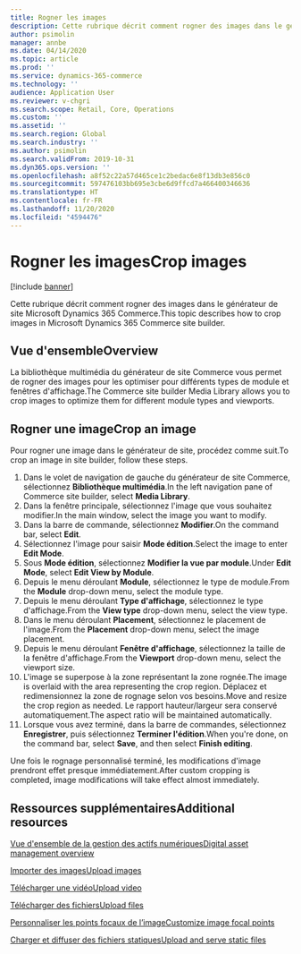 ```yaml
---
title: Rogner les images
description: Cette rubrique décrit comment rogner des images dans le générateur de site Microsoft Dynamics 365 Commerce.
author: psimolin
manager: annbe
ms.date: 04/14/2020
ms.topic: article
ms.prod: ''
ms.service: dynamics-365-commerce
ms.technology: ''
audience: Application User
ms.reviewer: v-chgri
ms.search.scope: Retail, Core, Operations
ms.custom: ''
ms.assetid: ''
ms.search.region: Global
ms.search.industry: ''
ms.author: psimolin
ms.search.validFrom: 2019-10-31
ms.dyn365.ops.version: ''
ms.openlocfilehash: a8f52c22a57d465ce1c2bedac6e8f13db3e856c0
ms.sourcegitcommit: 597476103bb695e3cbe6d9ffcd7a466400346636
ms.translationtype: HT
ms.contentlocale: fr-FR
ms.lasthandoff: 11/20/2020
ms.locfileid: "4594476"
---
```

# <a name="crop-images"></a><span data-ttu-id="fb4a7-103">Rogner les images</span><span class="sxs-lookup"><span data-stu-id="fb4a7-103">Crop images</span></span>

[!include [banner](includes/banner.md)]

<span data-ttu-id="fb4a7-104">Cette rubrique décrit comment rogner des images dans le générateur de site Microsoft Dynamics 365 Commerce.</span><span class="sxs-lookup"><span data-stu-id="fb4a7-104">This topic describes how to crop images in Microsoft Dynamics 365 Commerce site builder.</span></span>

## <a name="overview"></a><span data-ttu-id="fb4a7-105">Vue d'ensemble</span><span class="sxs-lookup"><span data-stu-id="fb4a7-105">Overview</span></span>

<span data-ttu-id="fb4a7-106">La bibliothèque multimédia du générateur de site Commerce vous permet de rogner des images pour les optimiser pour différents types de module et fenêtres d'affichage.</span><span class="sxs-lookup"><span data-stu-id="fb4a7-106">The Commerce site builder Media Library allows you to crop images to optimize them for different module types and viewports.</span></span>

## <a name="crop-an-image"></a><span data-ttu-id="fb4a7-107">Rogner une image</span><span class="sxs-lookup"><span data-stu-id="fb4a7-107">Crop an image</span></span>

<span data-ttu-id="fb4a7-108">Pour rogner une image dans le générateur de site, procédez comme suit.</span><span class="sxs-lookup"><span data-stu-id="fb4a7-108">To crop an image in site builder, follow these steps.</span></span>

1. <span data-ttu-id="fb4a7-109">Dans le volet de navigation de gauche du générateur de site Commerce, sélectionnez **Bibliothèque multimédia**.</span><span class="sxs-lookup"><span data-stu-id="fb4a7-109">In the left navigation pane of Commerce site builder, select **Media Library**.</span></span>
1. <span data-ttu-id="fb4a7-110">Dans la fenêtre principale, sélectionnez l'image que vous souhaitez modifier.</span><span class="sxs-lookup"><span data-stu-id="fb4a7-110">In the main window, select the image you want to modify.</span></span>
1. <span data-ttu-id="fb4a7-111">Dans la barre de commande, sélectionnez **Modifier**.</span><span class="sxs-lookup"><span data-stu-id="fb4a7-111">On the command bar, select **Edit**.</span></span>
1. <span data-ttu-id="fb4a7-112">Sélectionnez l'image pour saisir **Mode édition**.</span><span class="sxs-lookup"><span data-stu-id="fb4a7-112">Select the image to enter **Edit Mode**.</span></span>
1. <span data-ttu-id="fb4a7-113">Sous **Mode édition**, sélectionnez **Modifier la vue par module**.</span><span class="sxs-lookup"><span data-stu-id="fb4a7-113">Under **Edit Mode**, select **Edit View by Module**.</span></span>
1. <span data-ttu-id="fb4a7-114">Depuis le menu déroulant **Module**, sélectionnez le type de module.</span><span class="sxs-lookup"><span data-stu-id="fb4a7-114">From the **Module** drop-down menu, select the module type.</span></span>
1. <span data-ttu-id="fb4a7-115">Depuis le menu déroulant **Type d'affichage**, sélectionnez le type d'affichage.</span><span class="sxs-lookup"><span data-stu-id="fb4a7-115">From the **View type** drop-down menu, select the view type.</span></span>
1. <span data-ttu-id="fb4a7-116">Dans le menu déroulant **Placement**, sélectionnez le placement de l'image.</span><span class="sxs-lookup"><span data-stu-id="fb4a7-116">From the **Placement** drop-down menu, select the image placement.</span></span>
1. <span data-ttu-id="fb4a7-117">Depuis le menu déroulant **Fenêtre d'affichage**, sélectionnez la taille de la fenêtre d'affichage.</span><span class="sxs-lookup"><span data-stu-id="fb4a7-117">From the **Viewport** drop-down menu, select the viewport size.</span></span>
1. <span data-ttu-id="fb4a7-118">L'image se superpose à la zone représentant la zone rognée.</span><span class="sxs-lookup"><span data-stu-id="fb4a7-118">The image is overlaid with the area representing the crop region.</span></span> <span data-ttu-id="fb4a7-119">Déplacez et redimensionnez la zone de rognage selon vos besoins.</span><span class="sxs-lookup"><span data-stu-id="fb4a7-119">Move and resize the crop region as needed.</span></span> <span data-ttu-id="fb4a7-120">Le rapport hauteur/largeur sera conservé automatiquement.</span><span class="sxs-lookup"><span data-stu-id="fb4a7-120">The aspect ratio will be maintained automatically.</span></span>
1. <span data-ttu-id="fb4a7-121">Lorsque vous avez terminé, dans la barre de commandes, sélectionnez **Enregistrer**, puis sélectionnez **Terminer l'édition**.</span><span class="sxs-lookup"><span data-stu-id="fb4a7-121">When you're done, on the command bar, select **Save**, and then select **Finish editing**.</span></span> 

<span data-ttu-id="fb4a7-122">Une fois le rognage personnalisé terminé, les modifications d'image prendront effet presque immédiatement.</span><span class="sxs-lookup"><span data-stu-id="fb4a7-122">After custom cropping is completed, image modifications will take effect almost immediately.</span></span>

## <a name="additional-resources"></a><span data-ttu-id="fb4a7-123">Ressources supplémentaires</span><span class="sxs-lookup"><span data-stu-id="fb4a7-123">Additional resources</span></span>

[<span data-ttu-id="fb4a7-124">Vue d'ensemble de la gestion des actifs numériques</span><span class="sxs-lookup"><span data-stu-id="fb4a7-124">Digital asset management overview</span></span>](dam-overview.md)

[<span data-ttu-id="fb4a7-125">Importer des images</span><span class="sxs-lookup"><span data-stu-id="fb4a7-125">Upload images</span></span>](dam-upload-images.md)

[<span data-ttu-id="fb4a7-126">Télécharger une vidéo</span><span class="sxs-lookup"><span data-stu-id="fb4a7-126">Upload video</span></span>](dam-upload-video.md)

[<span data-ttu-id="fb4a7-127">Télécharger des fichiers</span><span class="sxs-lookup"><span data-stu-id="fb4a7-127">Upload files</span></span>](dam-upload-files.md)

[<span data-ttu-id="fb4a7-128">Personnaliser les points focaux de l’image</span><span class="sxs-lookup"><span data-stu-id="fb4a7-128">Customize image focal points</span></span>](dam-custom-focal-point.md)

[<span data-ttu-id="fb4a7-129">Charger et diffuser des fichiers statiques</span><span class="sxs-lookup"><span data-stu-id="fb4a7-129">Upload and serve static files</span></span>](upload-serve-static-files.md)
